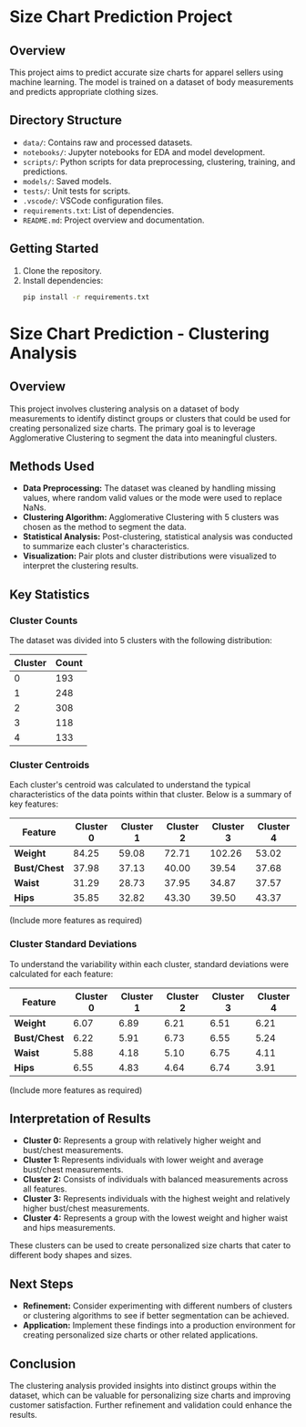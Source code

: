 # Size Chart Prediction Project

## Overview
This project aims to predict accurate size charts for apparel sellers using machine learning. The model is trained on a dataset of body measurements and predicts appropriate clothing sizes.

## Directory Structure
- `data/`: Contains raw and processed datasets.
- `notebooks/`: Jupyter notebooks for EDA and model development.
- `scripts/`: Python scripts for data preprocessing, clustering, training, and predictions.
- `models/`: Saved models.
- `tests/`: Unit tests for scripts.
- `.vscode/`: VSCode configuration files.
- `requirements.txt`: List of dependencies.
- `README.md`: Project overview and documentation.

## Getting Started
1. Clone the repository.
2. Install dependencies:
   ```bash
   pip install -r requirements.txt

# Size Chart Prediction - Clustering Analysis

## Overview
This project involves clustering analysis on a dataset of body measurements to identify distinct groups or clusters that could be used for creating personalized size charts. The primary goal is to leverage Agglomerative Clustering to segment the data into meaningful clusters.

## Methods Used
- **Data Preprocessing:** The dataset was cleaned by handling missing values, where random valid values or the mode were used to replace NaNs.
- **Clustering Algorithm:** Agglomerative Clustering with 5 clusters was chosen as the method to segment the data.
- **Statistical Analysis:** Post-clustering, statistical analysis was conducted to summarize each cluster's characteristics.
- **Visualization:** Pair plots and cluster distributions were visualized to interpret the clustering results.

## Key Statistics

### Cluster Counts
The dataset was divided into 5 clusters with the following distribution:

| Cluster | Count |
|---------|-------|
| 0       | 193   |
| 1       | 248   |
| 2       | 308   |
| 3       | 118   |
| 4       | 133   |

### Cluster Centroids
Each cluster's centroid was calculated to understand the typical characteristics of the data points within that cluster. Below is a summary of key features:

| Feature     | Cluster 0 | Cluster 1 | Cluster 2 | Cluster 3 | Cluster 4 |
|-------------|-----------|-----------|-----------|-----------|-----------|
| **Weight**  | 84.25     | 59.08     | 72.71     | 102.26    | 53.02     |
| **Bust/Chest** | 37.98   | 37.13     | 40.00     | 39.54     | 37.68     |
| **Waist**   | 31.29     | 28.73     | 37.95     | 34.87     | 37.57     |
| **Hips**    | 35.85     | 32.82     | 43.30     | 39.50     | 43.37     |

(Include more features as required)

### Cluster Standard Deviations
To understand the variability within each cluster, standard deviations were calculated for each feature:

| Feature     | Cluster 0 | Cluster 1 | Cluster 2 | Cluster 3 | Cluster 4 |
|-------------|-----------|-----------|-----------|-----------|-----------|
| **Weight**  | 6.07      | 6.89      | 6.21      | 6.51      | 6.21      |
| **Bust/Chest** | 6.22   | 5.91      | 6.73      | 6.55      | 5.24      |
| **Waist**   | 5.88      | 4.18      | 5.10      | 6.75      | 4.11      |
| **Hips**    | 6.55      | 4.83      | 4.64      | 6.74      | 3.91      |

(Include more features as required)


## Interpretation of Results
- **Cluster 0:** Represents a group with relatively higher weight and bust/chest measurements.
- **Cluster 1:** Represents individuals with lower weight and average bust/chest measurements.
- **Cluster 2:** Consists of individuals with balanced measurements across all features.
- **Cluster 3:** Represents individuals with the highest weight and relatively higher bust/chest measurements.
- **Cluster 4:** Represents a group with the lowest weight and higher waist and hips measurements.

These clusters can be used to create personalized size charts that cater to different body shapes and sizes.

## Next Steps
- **Refinement:** Consider experimenting with different numbers of clusters or clustering algorithms to see if better segmentation can be achieved.
- **Application:** Implement these findings into a production environment for creating personalized size charts or other related applications.

## Conclusion
The clustering analysis provided insights into distinct groups within the dataset, which can be valuable for personalizing size charts and improving customer satisfaction. Further refinement and validation could enhance the results.